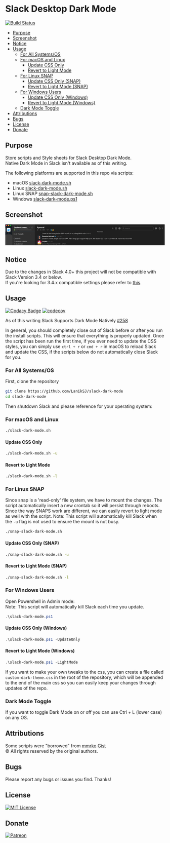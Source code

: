 # Slack Desktop Dark Mode

[![Build Status](https://travis-ci.com/LanikSJ/slack-dark-mode.svg?branch=master)](https://travis-ci.com/LanikSJ/slack-dark-mode)

-   [Purpose](#purpose)
-   [Screenshot](#screenshot)
-   [Notice](#notice)
-   [Usage](#usage)
    -   [For All Systems/OS](#for-all-systems-os)
    -   [For macOS and Linux](#for-macos-and-linux)
        -   [Update CSS Only](#update-css-only)
        -   [Revert to Light Mode](#revert-to-light-mode)
    -   [For Linux SNAP](#for-linux-snap)
        -   [Update CSS Only (SNAP)](#update-css-only--snap-)
        -   [Revert to Light Mode (SNAP)](#revert-to-light-mode--snap-)
    -   [For Windows Users](#for-windows-users)
        -   [Update CSS Only (Windows)](#update-css-only--windows-)
        -   [Revert to Light Mode (Windows)](#revert-to-light-mode--windows-)
    -   [Dark Mode Toggle](#dark-mode-toggle)
-   [Attributions](#attributions)
-   [Bugs](#bugs)
-   [License](#license)
-   [Donate](#donate)

## Purpose

Store scripts and Style sheets for Slack Desktop Dark Mode.  
Native Dark Mode in Slack isn't available as of this writing.

The following platforms are supported in this repo via scripts:

-   macOS [slack-dark-mode.sh](slack-dark-mode.sh)  
-   Linux [slack-dark-mode.sh](slack-dark-mode.sh)  
-   Linux SNAP [snap-slack-dark-mode.sh](snap-slack-dark-mode.sh)  
-   Windows [slack-dark-mode.ps1](slack-dark-mode.ps1)  

## Screenshot

![Screenshot](https://github.com/LanikSJ/slack-dark-mode/raw/main/images/screenshot.png "Screenshot")

## Notice

Due to the changes in Slack 4.0+ this project will not be compatible with Slack Version 3.4 or below.  
If you're looking for 3.4.x compatible settings please refer to [this](https://github.com/LanikSJ/slack-dark-mode/tree/466ff22d5b606b6d5b2edeff54f4cd7a3bafc39c).

## Usage

[![Codacy Badge](https://api.codacy.com/project/badge/Grade/e88f5c76dfdf418e9c2571943437ae23)](https://www.codacy.com/app/Lanik/slack-dark-mode?utm_source=github.com&utm_medium=referral&utm_content=LanikSJ/slack-dark-mode&utm_campaign=Badge_Grade)
[![codecov](https://codecov.io/gh/LanikSJ/slack-dark-mode/branch/master/graph/badge.svg)](https://codecov.io/gh/LanikSJ/slack-dark-mode)

As of this writing Slack Supports Dark Mode Natively [#258](https://github.com/LanikSJ/slack-dark-mode/issues/258)

In general, you should completely close out of Slack before or after you run the install scripts. This will ensure that everything is properly updated. Once the script has been run the first time, if you ever need to update the CSS styles, you can simply use `ctrl + r` or `cmd + r` in macOS to reload Slack and update the CSS, if the scripts below do not automatically close Slack for you.

### For All Systems/OS

First, clone the repository

```bash
git clone https://github.com/LanikSJ/slack-dark-mode
cd slack-dark-mode
```

Then shutdown Slack and please reference for your operating system:

### For macOS and Linux

```bash
./slack-dark-mode.sh
```

#### Update CSS Only

```bash
./slack-dark-mode.sh -u
```

#### Revert to Light Mode

```bash
./slack-dark-mode.sh -l
```

### For Linux SNAP

Since snap is a 'read-only' file system, we have to mount the changes.
The script automatically insert a new crontab so it will persist through reboots.
Since the way SNAPS work are different, we can easily revert to light mode as well with the script.
Note: This script will automatically kill Slack when the `-u` flag is not used to ensure the mount is not busy.

```bash
./snap-slack-dark-mode.sh
```

#### Update CSS Only (SNAP)

```bash
./snap-slack-dark-mode.sh -u
```

#### Revert to Light Mode (SNAP)

```bash
./snap-slack-dark-mode.sh -l
```

### For Windows Users

Open Powershell in Admin mode:  
Note: This script will automatically kill Slack each time you update.

```powershell
.\slack-dark-mode.ps1
```

#### Update CSS Only (Windows)

```powershell
.\slack-dark-mode.ps1 -UpdateOnly
```

#### Revert to Light Mode (Windows)

```powershell
.\slack-dark-mode.ps1 -LightMode
```

If you want to make your own tweaks to the css, you can create a file called `custom-dark-theme.css` in the root of the repository, which will be appended to the end of the main css so you can easily keep your changes through updates of the repo.

### Dark Mode Toggle

If you want to toggle Dark Mode on or off you can use Ctrl + L (lower case) on any OS.

## Attributions

Some scripts were "borrowed" from [mmrko](https://gist.github.com/mmrko) [Gist](https://gist.github.com/mmrko/9b0e65f6bcc1fca57089c32c2228aa39)  
©️ All rights reserved by the original authors.

## Bugs

Please report any bugs or issues you find. Thanks!

## License

[![MIT License](https://img.shields.io/badge/license-MIT-blue)](https://en.wikipedia.org/wiki/MIT_License)

## Donate

[![Patreon](https://img.shields.io/badge/patreon-donate-red.svg)](https://www.patreon.com/laniksj/overview)
